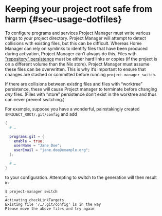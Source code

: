 # Keeping your project root safe from harm {#sec-usage-dotfiles}

To configure programs and services Project Manager must write various things to your project directory. Project Manager will attempt to detect collisions with existing files, but this can be difficult. Whereas Home Manager can rely on symlinks to identify files that have been produced during activation, Project Manager can’t always do this. Files with [“repository” persistence](#opt-project.file._name_.minimum-persistence) must be either hard links or copies (if the project is on a different volume than the Nix store). Project Manager must assume these files can be overwritten. This is why it’s important to ensure that changes are stashed or committed before running `project-manager switch`.

If there are collisions between existing files and files with “worktree” persistence, these will cause Project manager to terminate before changing _any_ files. (Files with “store” persistence don’t exist in the worktree and thus can never prevent switching.)

For example, suppose you have a wonderful, painstakingly created `$PROJECT_ROOT/.git/config` and add

```nix
{
  # …

  programs.git = {
    enable = true;
    userName = "Jane Doe";
    userEmail = "jane.doe@example.org";
  };

  # …
}
```

to your configuration. Attempting to switch to the generation will then result in

```shell
$ project-manager switch
…
Activating checkLinkTargets
Existing file '/…/.git/config' is in the way
Please move the above files and try again
```

